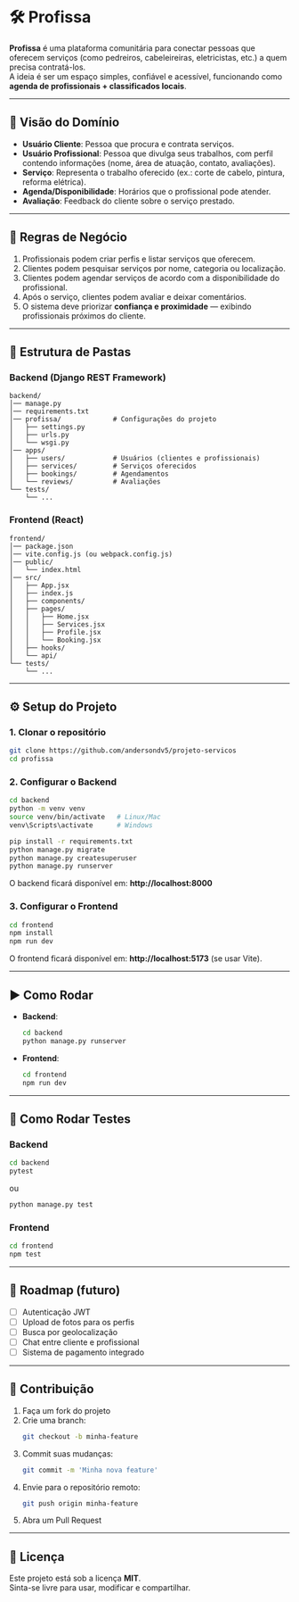# 🛠️ Profissa

**Profissa** é uma plataforma comunitária para conectar pessoas que oferecem serviços (como pedreiros, cabeleireiras, eletricistas, etc.) a quem precisa contratá-los.  
A ideia é ser um espaço simples, confiável e acessível, funcionando como **agenda de profissionais + classificados locais**.

---

## 📌 Visão do Domínio

- **Usuário Cliente**: Pessoa que procura e contrata serviços.  
- **Usuário Profissional**: Pessoa que divulga seus trabalhos, com perfil contendo informações (nome, área de atuação, contato, avaliações).  
- **Serviço**: Representa o trabalho oferecido (ex.: corte de cabelo, pintura, reforma elétrica).  
- **Agenda/Disponibilidade**: Horários que o profissional pode atender.  
- **Avaliação**: Feedback do cliente sobre o serviço prestado.  

---

## 📜 Regras de Negócio

1. Profissionais podem criar perfis e listar serviços que oferecem.  
2. Clientes podem pesquisar serviços por nome, categoria ou localização.  
3. Clientes podem agendar serviços de acordo com a disponibilidade do profissional.  
4. Após o serviço, clientes podem avaliar e deixar comentários.  
5. O sistema deve priorizar **confiança e proximidade** — exibindo profissionais próximos do cliente.  

---

## 📂 Estrutura de Pastas

### Backend (Django REST Framework)
```
backend/
│── manage.py
│── requirements.txt
│── profissa/             # Configurações do projeto
│   ├── settings.py
│   ├── urls.py
│   └── wsgi.py
│── apps/
│   ├── users/            # Usuários (clientes e profissionais)
│   ├── services/         # Serviços oferecidos
│   ├── bookings/         # Agendamentos
│   └── reviews/          # Avaliações
└── tests/
    └── ...
```

### Frontend (React)
```
frontend/
│── package.json
│── vite.config.js (ou webpack.config.js)
│── public/
│   └── index.html
│── src/
│   ├── App.jsx
│   ├── index.js
│   ├── components/
│   ├── pages/
│   │   ├── Home.jsx
│   │   ├── Services.jsx
│   │   ├── Profile.jsx
│   │   └── Booking.jsx
│   ├── hooks/
│   └── api/
└── tests/
    └── ...
```

---

## ⚙️ Setup do Projeto

### 1. Clonar o repositório
```bash
git clone https://github.com/andersondv5/projeto-servicos
cd profissa
```

### 2. Configurar o Backend
```bash
cd backend
python -m venv venv
source venv/bin/activate   # Linux/Mac
venv\Scripts\activate      # Windows

pip install -r requirements.txt
python manage.py migrate
python manage.py createsuperuser
python manage.py runserver
```
O backend ficará disponível em: **http://localhost:8000**

### 3. Configurar o Frontend
```bash
cd frontend
npm install
npm run dev
```
O frontend ficará disponível em: **http://localhost:5173** (se usar Vite).

---

## ▶️ Como Rodar

- **Backend**:  
  ```bash
  cd backend
  python manage.py runserver
  ```

- **Frontend**:  
  ```bash
  cd frontend
  npm run dev
  ```

---

## 🧪 Como Rodar Testes

### Backend
```bash
cd backend
pytest
```
ou
```bash
python manage.py test
```

### Frontend
```bash
cd frontend
npm test
```

---

## 🚀 Roadmap (futuro)

- [ ] Autenticação JWT  
- [ ] Upload de fotos para os perfis  
- [ ] Busca por geolocalização  
- [ ] Chat entre cliente e profissional  
- [ ] Sistema de pagamento integrado  

---

## 🤝 Contribuição

1. Faça um fork do projeto  
2. Crie uma branch:  
   ```bash
   git checkout -b minha-feature
   ```
3. Commit suas mudanças:  
   ```bash
   git commit -m 'Minha nova feature'
   ```
4. Envie para o repositório remoto:  
   ```bash
   git push origin minha-feature
   ```
5. Abra um Pull Request  

---

## 📄 Licença

Este projeto está sob a licença **MIT**.  
Sinta-se livre para usar, modificar e compartilhar.  
